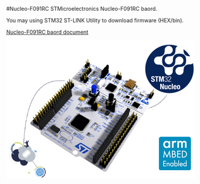 #Nucleo-F091RC
STMicroelectronics Nucleo-F091RC baord.

You may using STM32 ST-LINK Utility to download firmware (HEX/bin).

[Nucleo-F091RC baord document](http://www.st.com/content/st_com/en/products/evaluation-tools/product-evaluation-tools/mcu-eval-tools/stm32-mcu-eval-tools/stm32-mcu-nucleo/nucleo-f091rc.html)

![Nucleo-F091RC](en.nucleo-F1.jpg)

